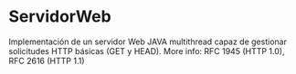 # ServidorWeb
Implementación de un servidor Web JAVA multithread capaz de gestionar solicitudes HTTP básicas (GET y HEAD).
More info: RFC 1945 (HTTP 1.0), RFC 2616 (HTTP 1.1)
